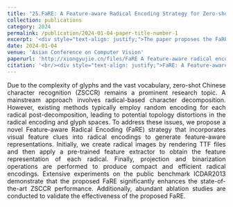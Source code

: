 ```yaml
---
title: "25.FaRE: A Feature-aware Radical Encoding Strategy for Zero-shot Chinese Character Recognition"
collection: publications
category: 2024
permalink: /publication/2024-01-04-paper-title-number-1
excerpt: '<div style="text-align: justify;">The paper proposes the FaRE strategy, which incorporates visual feature clues into radical encodings. Experiments on ICDAR2013 show it improves zero - shot Chinese character recognition performance compared to state - of - the - art methods.</div>'
date: 2024-01-04
venue: 'Asian Conference on Computer Vision'
paperurl: 'http://xiongyujie.cn/files/FaRE A feature-aware radical encoding strategy for zero-shot Chinese character recognition.pdf'
citation: '<br/><div style="text-align: justify;">FaRE: A Feature-aware Radical Encoding Strategy for Zero-shot Chinese Character Recognition, Zhan Hongjian and Li Yangfu and Xiong Yu-jie and Lu Yue,Proceedings of the Asian Conference on Computer Vision (ACCV),2024,390-401.</div>'
---
```


<div style="text-align: justify;">Due to the complexity of glyphs and the vast vocabulary, zero-shot Chinese character recognition (ZSCCR) remains a prominent research topic. A mainstream approach involves radical-based character decomposition. However, existing methods typically employ random encoding for each radical post-decomposition, leading to potential topology distortions in the radical encoding and glyph spaces. To address these issues, we propose a novel Feature-aware Radical Encoding (FaRE) strategy that incorporates visual feature clues into radical encodings to generate feature-aware representations. Initially, we create radical images by rendering TTF files and then apply a pre-trained feature extractor to obtain the feature representation of each radical. Finally, projection and binarization operations are performed to produce compact and efficient radical encodings. Extensive experiments on the public benchmark ICDAR2013 demonstrate that the proposed FaRE significantly enhances the state-of-the-art ZSCCR performance. Additionally, abundant ablation studies are conducted to validate the effectiveness of the proposed FaRE.</div>

<br/>
